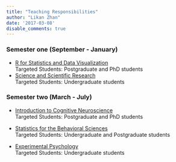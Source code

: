 ```yaml
---
title: "Teaching Responsibilities"
author: "Likan Zhan"
date: '2017-03-08'
disable_comments: true
---
```


### Semester one (September - January)
- [R for Statistics and Data Visualization](/en/teach/R-for-Statistics-Data-Visualization/) <br>
  Targeted Students: Postgraduate and PhD students <br>
- [Science and Scientific Research](/en/teach/Science-and-Scientific-Research/) <br>
  Targeted Students: Undergraduate students

### Semester two (March - July)
- [Introduction to Cognitive Neuroscience](/en/teach/Introduction-to-Cognitive-Neuroscience/) <br>
  Targeted Students: Postgraduate and PhD students
- [Statistics for the Behavioral Sciences](/en/teach/Statistics-for-the-Behavioral-Sciences/) <br>
  Targeted Students: Undergraduate and Postgraduate students

- [Experimental Psychology](/en/teach/Experimental-Psychology/) <br>
  Targeted Students: Undergraduate students
